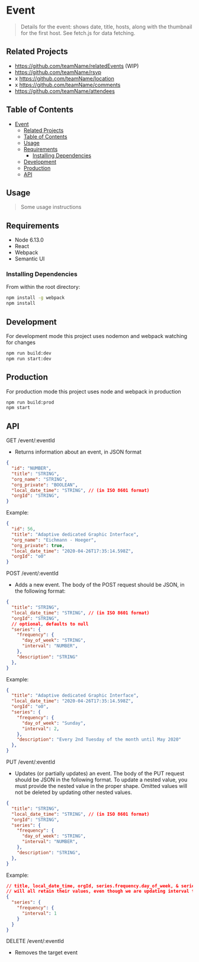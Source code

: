 # Event

> Details for the event: shows date, title, hosts, along with the thumbnail for the first host. See fetch.js for data fetching.

## Related Projects

  - https://github.com/teamName/relatedEvents (WIP)
  - https://github.com/teamName/rsvp
  - x https://github.com/teamName/location
  - x https://github.com/teamName/comments
  - https://github.com/teamName/attendees

## Table of Contents

- [Event](#event)
  - [Related Projects](#related-projects)
  - [Table of Contents](#table-of-contents)
  - [Usage](#usage)
  - [Requirements](#requirements)
    - [Installing Dependencies](#installing-dependencies)
  - [Development](#development)
  - [Production](#production)
  - [API](#api)

## Usage

> Some usage instructions

## Requirements

- Node 6.13.0
- React
- Webpack
- Semantic UI


### Installing Dependencies

From within the root directory:

```sh
npm install -g webpack
npm install
```

## Development

For development mode this project uses nodemon and webpack watching for changes

```sh
npm run build:dev
npm run start:dev
```

## Production

For production mode this project uses node and webpack in production

```sh
npm run build:prod
npm start
```

## API
GET /event/:eventId
- Returns information about an event, in JSON format

```json
{
  "id": "NUMBER",
  "title": "STRING",
  "org_name": "STRING",
  "org_private": "BOOLEAN",
  "local_date_time": "STRING", // (in ISO 8601 format)
  "orgId": "STRING",
}
```

Example:
```json
{
  "id": 56,
  "title": "Adaptive dedicated Graphic Interface",
  "org_name": "Eichmann - Hoeger",
  "org_private": true,
  "local_date_time": "2020-04-26T17:35:14.598Z",
  "orgId": "o0"
}
```
POST /event/:eventId
- Adds a new event. The body of the POST request should be JSON, in the following format:

```json
{
  "title": "STRING",
  "local_date_time": "STRING", // (in ISO 8601 format)
  "orgId": "STRING",
  // optional, defaults to null
  "series": {
    "frequency": {
      "day_of_week": "STRING",
      "interval": "NUMBER",
    },
    "description": "STRING"
  },
}
```

Example:
```json
{
  "title": "Adaptive dedicated Graphic Interface",
  "local_date_time": "2020-04-26T17:35:14.598Z",
  "orgId": "o0",
  "series": {
    "frequency": {
      "day_of_week": "Sunday",
      "interval": 2,
    },
    "description": "Every 2nd Tuesday of the month until May 2020"
  },
}
```

PUT /event/:eventId
- Updates (or partially updates) an event. The body of the PUT request should be JSON in the following format. To update a nested value, you must provide the nested value in the proper shape. Omitted values will not be deleted by updating other nested values.

```json
{
  "title": "STRING",
  "local_date_time": "STRING", // (in ISO 8601 format)
  "orgId": "STRING",
  "series": {
    "frequency": {
      "day_of_week": "STRING",
      "interval": "NUMBER",
    },
    "description": "STRING",
  },
}
```

Example:
```json
// title, local_date_time, orgId, series.frequency.day_of_week, & series.description
// will all retain their values, even though we are updating interval to 1 instead of 2.
{
  "series": {
    "frequency": {
      "interval": 1
    }
  }
}
```

DELETE /event/:eventId
- Removes the target event
